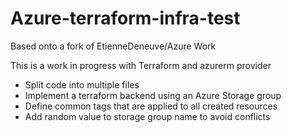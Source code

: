 # Azure-terraform-infra-test
Based onto a fork of EtienneDeneuve/Azure Work

This is a work in progress with Terraform and azurerm provider

- Split code into multiple files
- Implement a terraform backend using an Azure Storage group
- Define common tags that are applied to all created resources
- Add random value to storage group name to avoid conflicts
